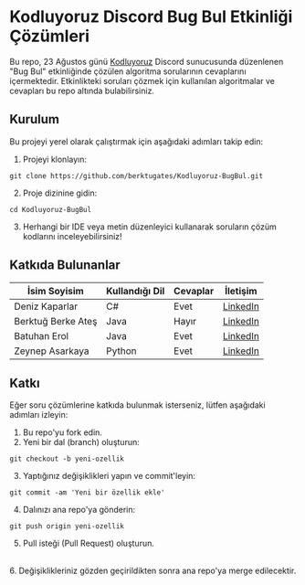 # Kodluyoruz Discord Bug Bul Etkinliği Çözümleri

Bu repo, 23 Ağustos günü [Kodluyoruz](http://www.kodluyoruz.org) Discord sunucusunda düzenlenen "Bug Bul" etkinliğinde çözülen algoritma sorularının cevaplarını içermektedir. Etkinlikteki soruları çözmek için kullanılan algoritmalar ve cevapları bu repo altında bulabilirsiniz.

## Kurulum

Bu projeyi yerel olarak çalıştırmak için aşağıdaki adımları takip edin:

1. Projeyi klonlayın:
```
git clone https://github.com/berktugates/Kodluyoruz-BugBul.git
```

2. Proje dizinine gidin:
```
cd Kodluyoruz-BugBul
```

3. Herhangi bir IDE veya metin düzenleyici kullanarak soruların çözüm kodlarını inceleyebilirsiniz!

## Katkıda Bulunanlar

|     İsim Soyisim    |   Kullandığı Dil   | Cevaplar |                        İletişim                        |
|---------------------|--------------------|----------|--------------------------------------------------------|
| Deniz Kaparlar      | C#                 | Evet     | [LinkedIn](https://www.linkedin.com/in/denizkaparlar)  |
| Berktuğ Berke Ateş  | Java               | Hayır    | [LinkedIn](https://www.linkedin.com/in/berktugates)    |
| Batuhan Erol        | Java               | Evet     | [LinkedIn](https://www.linkedin.com/in/batuhanerol)    |
| Zeynep Asarkaya     | Python             | Evet     | [LinkedIn](https://www.linkedin.com/in/zeynep-asarkaya)|

## Katkı

Eğer soru çözümlerine katkıda bulunmak isterseniz, lütfen aşağıdaki adımları izleyin:

1. Bu repo'yu fork edin.
2. Yeni bir dal (branch) oluşturun:
```
git checkout -b yeni-ozellik
```

3. Yaptığınız değişiklikleri yapın ve commit'leyin:
```
git commit -am 'Yeni bir özellik ekle'
```

4. Dalınızı ana repo'ya gönderin:
```
git push origin yeni-ozellik
```

5. Pull isteği (Pull Request) oluşturun.
<br>
6. Değişiklikleriniz gözden geçirildikten sonra ana repo'ya merge edilecektir.